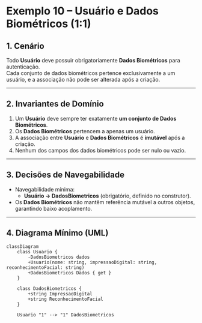 # Exemplo 10 – Usuário e Dados Biométricos (1:1)

## 1. Cenário
Todo **Usuário** deve possuir obrigatoriamente **Dados Biométricos** para autenticação.  
Cada conjunto de dados biométricos pertence exclusivamente a um usuário, e a associação não pode ser alterada após a criação.

---

## 2. Invariantes de Domínio
1. Um **Usuário** deve sempre ter exatamente **um conjunto de Dados Biométricos**.  
2. Os **Dados Biométricos** pertencem a apenas um usuário.  
3. A associação entre **Usuário** e **Dados Biométricos** é **imutável** após a criação.  
4. Nenhum dos campos dos dados biométricos pode ser nulo ou vazio.  

---

## 3. Decisões de Navegabilidade
- Navegabilidade mínima:  
  - **Usuário → DadosBiometricos** (obrigatório, definido no construtor).  
- Os **Dados Biométricos** não mantêm referência mutável a outros objetos, garantindo baixo acoplamento.  

---

## 4. Diagrama Mínimo (UML)

```mermaid
classDiagram
    class Usuario {
        -DadosBiometricos dados
        +Usuario(nome: string, impressaoDigital: string, reconhecimentoFacial: string)
        +DadosBiometricos Dados { get }
    }

    class DadosBiometricos {
        +string ImpressaoDigital
        +string ReconhecimentoFacial
    }

    Usuario "1" --> "1" DadosBiometricos
